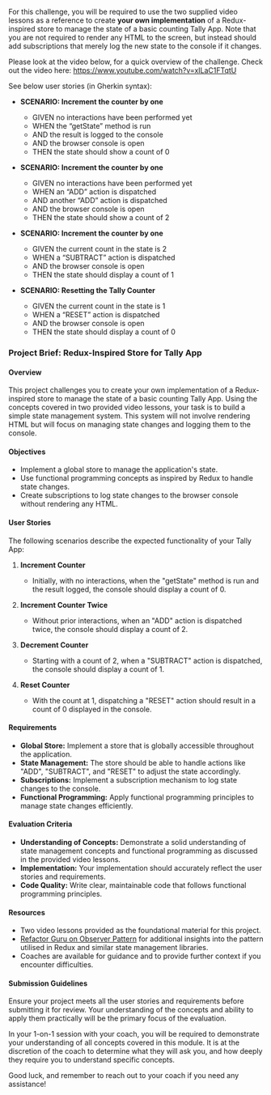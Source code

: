 For this challenge, you will be required to use the two supplied video lessons as a reference to create **your own implementation** of a Redux-inspired store to manage the state of a basic counting Tally App. Note that you are not required to render any HTML to the screen, but instead should add subscriptions that merely log the new state to the console if it changes.

Please look at the video below, for a quick overview of the challenge. Check out the video here: https://www.youtube.com/watch?v=xILaC1FTqtU

See below user stories (in Gherkin syntax):

- **SCENARIO: Increment the counter by one**
    
    - GIVEN no interactions have been performed yet
    - WHEN the “getState” method is run
    - AND the result is logged to the console
    - AND the browser console is open
    - THEN the state should show a count of 0
- **SCENARIO: Increment the counter by one**
    
    - GIVEN no interactions have been performed yet
    - WHEN an “ADD” action is dispatched
    - AND another “ADD” action is dispatched
    - AND the browser console is open
    - THEN the state should show a count of 2
- **SCENARIO: Increment the counter by one**
    
    - GIVEN the current count in the state is 2
    - WHEN a “SUBTRACT” action is dispatched
    - AND the browser console is open
    - THEN the state should display a count of 1
- **SCENARIO: Resetting the Tally Counter**
    
    - GIVEN the current count in the state is 1
    - WHEN a “RESET” action is dispatched
    - AND the browser console is open
    - THEN the state should display a count of 0


### Project Brief: Redux-Inspired Store for Tally App

#### Overview

This project challenges you to create your own implementation of a Redux-inspired store to manage the state of a basic counting Tally App. Using the concepts covered in two provided video lessons, your task is to build a simple state management system. This system will not involve rendering HTML but will focus on managing state changes and logging them to the console.

#### Objectives

- Implement a global store to manage the application's state.
- Use functional programming concepts as inspired by Redux to handle state changes.
- Create subscriptions to log state changes to the browser console without rendering any HTML.

#### User Stories

The following scenarios describe the expected functionality of your Tally App:

1. **Increment Counter**
    - Initially, with no interactions, when the "getState" method is run and the result logged, the console should display a count of 0.
    
2. **Increment Counter Twice**
    - Without prior interactions, when an "ADD" action is dispatched twice, the console should display a count of 2.
    
3. **Decrement Counter**
    - Starting with a count of 2, when a "SUBTRACT" action is dispatched, the console should display a count of 1.
    
4. **Reset Counter**
    - With the count at 1, dispatching a "RESET" action should result in a count of 0 displayed in the console.

#### Requirements

- **Global Store:** Implement a store that is globally accessible throughout the application.
- **State Management:** The store should be able to handle actions like "ADD", "SUBTRACT", and "RESET" to adjust the state accordingly.
- **Subscriptions:** Implement a subscription mechanism to log state changes to the console.
- **Functional Programming:** Apply functional programming principles to manage state changes efficiently.

#### Evaluation Criteria

- **Understanding of Concepts:** Demonstrate a solid understanding of state management concepts and functional programming as discussed in the provided video lessons.
- **Implementation:** Your implementation should accurately reflect the user stories and requirements.
- **Code Quality:** Write clear, maintainable code that follows functional programming principles.

#### Resources

- Two video lessons provided as the foundational material for this project.
- [Refactor Guru on Observer Pattern](https://refactorguru.com) for additional insights into the pattern utilised in Redux and similar state management libraries.
- Coaches are available for guidance and to provide further context if you encounter difficulties.

#### Submission Guidelines

Ensure your project meets all the user stories and requirements before submitting it for review. Your understanding of the concepts and ability to apply them practically will be the primary focus of the evaluation.

In your 1-on-1 session with your coach, you will be required to demonstrate your understanding of all concepts covered in this module. It is at the discretion of the coach to determine what they will ask you, and how deeply they require you to understand specific concepts.

Good luck, and remember to reach out to your coach if you need any assistance!